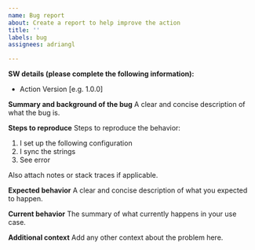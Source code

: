 ```yaml
---
name: Bug report
about: Create a report to help improve the action
title: ''
labels: bug
assignees: adriangl

---
```


**SW details (please complete the following information):**
- Action Version [e.g. 1.0.0]

**Summary and background of the bug**
A clear and concise description of what the bug is.

**Steps to reproduce**
Steps to reproduce the behavior:
1. I set up the following configuration
2. I sync the strings
3. See error

Also attach notes or stack traces if applicable.

**Expected behavior**
A clear and concise description of what you expected to happen.

**Current behavior**
The summary of what currently happens in your use case.

**Additional context**
Add any other context about the problem here.